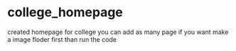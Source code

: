# college_homepage
created homepage for college you can add as many page if you want
make a image floder first than run the code
